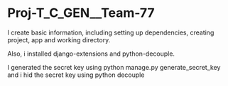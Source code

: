 # Proj-T_C_GEN__Team-77

I create basic information, including setting up dependencies, creating project, app and working directory.

Also, i installed django-extensions and python-decouple.

I generated the secret key using python manage.py generate_secret_key and i hid the secret key using python decouple
